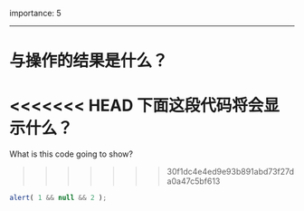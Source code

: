 importance: 5

---

# 与操作的结果是什么？

<<<<<<< HEAD
下面这段代码将会显示什么？
=======
What is this code going to show?
>>>>>>> 30f1dc4e4ed9e93b891abd73f27da0a47c5bf613

```js
alert( 1 && null && 2 );
```

